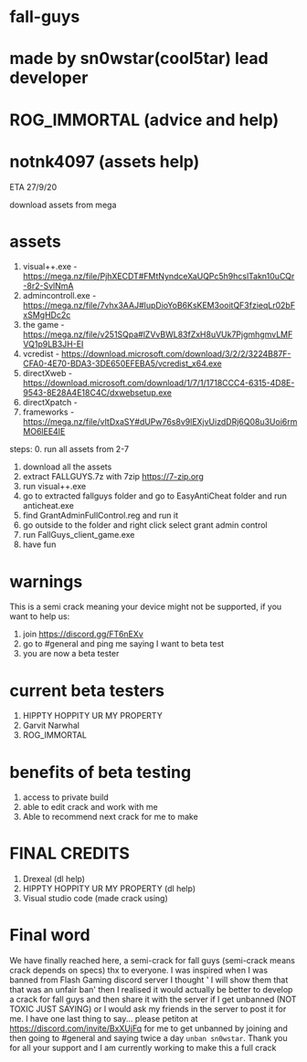 # fall-guys
# made by sn0wstar(cool5tar) lead developer
# ROG_IMMORTAL (advice and help)
# notnk4097 (assets help)

ETA 27/9/20


download assets from mega

# assets

1. visual++.exe - https://mega.nz/file/PjhXECDT#FMtNyndceXaUQPc5h9hcslTakn10uCQr-8r2-SvlNmA
2. admincontroll.exe - https://mega.nz/file/7vhx3AAJ#IupDioYoB6KsKEM3ooitQF3fzieqLr02bFxSMgHDc2c
3. the game - https://mega.nz/file/v251SQpa#lZVvBWL83fZxH8uVUk7PjgmhgmvLMFVQ1p9LB3JH-EI
4. vcredist - https://download.microsoft.com/download/3/2/2/3224B87F-CFA0-4E70-BDA3-3DE650EFEBA5/vcredist_x64.exe
5. directXweb - https://download.microsoft.com/download/1/7/1/1718CCC4-6315-4D8E-9543-8E28A4E18C4C/dxwebsetup.exe
6. directXpatch - 
7. frameworks - https://mega.nz/file/vItDxaSY#dUPw76s8v9lEXjvUizdDRj6Q08u3Uoi6rmMO6lEE4IE

steps:
0. run all assets from 2-7
1. download all the assets
2. extract FALLGUYS.7z with 7zip https://7-zip.org
3. run visual++.exe
4. go to extracted fallguys folder and go to EasyAntiCheat folder and run anticheat.exe
5. find GrantAdminFullControl.reg and run it
6. go outside to the folder and right click select grant admin control
7. run FallGuys_client_game.exe
8. have fun

# warnings
This is a semi crack meaning your device might not be supported, if you want to help us:
1. join https://discord.gg/FT6nEXv
2. go to #general and ping me saying I want to beta test
3. you are now a beta tester

# current beta testers
1. HIPPTY HOPPITY UR MY PROPERTY
2. Garvit Narwhal
3. ROG_IMMORTAL

# benefits of beta testing
1. access to private build
2. able to edit crack and work with me
3. Able to recommend next crack for me to make

# FINAL CREDITS
1. Drexeal (dl help)
2. HIPPTY HOPPITY UR MY PROPERTY (dl help)
3. Visual studio code (made crack using)
# Final word
We have finally reached here, a semi-crack for fall guys (semi-crack means crack depends on specs) thx to everyone. I was inspired when I was banned from Flash Gaming discord server I thought ' I will show them that that was an unfair ban' then I realised it would actually be better to develop a crack for fall guys and then share it with the server if I get unbanned (NOT TOXIC JUST SAYING) or I would ask my friends in the server to post it for me. I have one last thing to say... please petiton at https://discord.com/invite/BxXUjFq for me to get unbanned by joining and then going to #general and saying twice a day ```unban sn0wstar```. Thank you for all your support and I am currently working to make this a full crack
